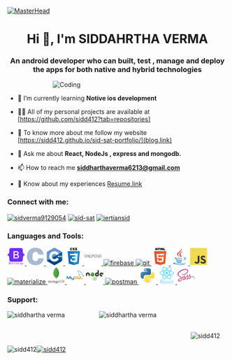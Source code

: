 [![MasterHead](https://blogger.googleusercontent.com/img/b/R29vZ2xl/AVvXsEiv3CjuEunEpPuvrsKEV0f7R_OSPonuZnDUi97Hrz68T9xKpsUHRoFaivipPxNQ6QT3BIHVxtSH85xurEqxSnC1S7rQklKL8vKj40E2xgFWE9ylhjZDHbWoie3Evgl_WjnG2nQ1UxFVs9lg3IAMIv_CHCsuesUuCW_BMddUXU4JErFXLn9Twcy2tKKfHA/s1600/Android-JetpackCompose1.2-Header.png)](https://sidd412.github.io/sid-sat-portfolio/)

<h1 align="center">Hi 👋, I'm SIDDAHRTHA VERMA</h1>
<h3 align="center">An android developer who can built, test , manage and deploy the apps for both native and hybrid technologies</h3>
<img align="right" alt="Coding" width="400" src="https://www.techbabble.zone/content/images/2021/07/46207-programmer-1.gif">

<p align="left"> <img src="https://komarev.com/ghpvc/?username=sidd412&label=Profile%20views&color=0e75b6&style=flat" alt="" /> </p>



- 🌱 I’m currently learning **Notive ios development**

- 👨‍💻 All of my personal projects are available at [https://github.com/sidd412?tab=repositories]

- 📝 To know more about me follow my website [https://sidd412.github.io/sid-sat-portfolio/](blog.link)

- 💬 Ask me about **React, NodeJs , express and mongodb.**

- 📫 How to reach me **siddharthaverma6213@gmail.com**

- 📄 Know about my experiences [Resume.link](Resume.link)

<h3 align="left">Connect with me:</h3>
<p align="left">
<a href="https://twitter.com/sidverma9129054" target="blank"><img align="center" src="https://raw.githubusercontent.com/rahuldkjain/github-profile-readme-generator/master/src/images/icons/Social/twitter.svg" alt="sidverma9129054" height="30" width="40" /></a>
<a href="https://linkedin.com/in/sid-sat" target="blank"><img align="center" src="https://raw.githubusercontent.com/rahuldkjain/github-profile-readme-generator/master/src/images/icons/Social/linked-in-alt.svg" alt="sid-sat" height="30" width="40" /></a>
<a href="https://instagram.com/iertiansid" target="blank"><img align="center" src="https://raw.githubusercontent.com/rahuldkjain/github-profile-readme-generator/master/src/images/icons/Social/instagram.svg" alt="iertiansid" height="30" width="40" /></a>

  
</p>

<h3 align="left">Languages and Tools:</h3>
<p align="left"> <a href="https://getbootstrap.com" target="_blank" rel="noreferrer"> <img src="https://raw.githubusercontent.com/devicons/devicon/master/icons/bootstrap/bootstrap-plain-wordmark.svg" alt="bootstrap" width="40" height="40"/> </a> <a href="https://www.cprogramming.com/" target="_blank" rel="noreferrer"> <img src="https://raw.githubusercontent.com/devicons/devicon/master/icons/c/c-original.svg" alt="c" width="40" height="40"/> </a> <a href="https://www.w3schools.com/cpp/" target="_blank" rel="noreferrer"> <img src="https://raw.githubusercontent.com/devicons/devicon/master/icons/cplusplus/cplusplus-original.svg" alt="cplusplus" width="40" height="40"/> </a> <a href="https://www.w3schools.com/css/" target="_blank" rel="noreferrer"> <img src="https://raw.githubusercontent.com/devicons/devicon/master/icons/css3/css3-original-wordmark.svg" alt="css3" width="40" height="40"/> </a> <a href="https://expressjs.com" target="_blank" rel="noreferrer"> <img src="https://raw.githubusercontent.com/devicons/devicon/master/icons/express/express-original-wordmark.svg" alt="express" width="40" height="40"/> </a> <a href="https://firebase.google.com/" target="_blank" rel="noreferrer"> <img src="https://www.vectorlogo.zone/logos/firebase/firebase-icon.svg" alt="firebase" width="40" height="40"/> </a> <a href="https://git-scm.com/" target="_blank" rel="noreferrer"> <img src="https://www.vectorlogo.zone/logos/git-scm/git-scm-icon.svg" alt="git" width="40" height="40"/> </a> <a href="https://www.w3.org/html/" target="_blank" rel="noreferrer"> <img src="https://raw.githubusercontent.com/devicons/devicon/master/icons/html5/html5-original-wordmark.svg" alt="html5" width="40" height="40"/> </a> <a href="https://www.java.com" target="_blank" rel="noreferrer"> <img src="https://raw.githubusercontent.com/devicons/devicon/master/icons/java/java-original.svg" alt="java" width="40" height="40"/> </a> <a href="https://developer.mozilla.org/en-US/docs/Web/JavaScript" target="_blank" rel="noreferrer"> <img src="https://raw.githubusercontent.com/devicons/devicon/master/icons/javascript/javascript-original.svg" alt="javascript" width="40" height="40"/> </a> <a href="https://materializecss.com/" target="_blank" rel="noreferrer"> <img src="https://raw.githubusercontent.com/prplx/svg-logos/5585531d45d294869c4eaab4d7cf2e9c167710a9/svg/materialize.svg" alt="materialize" width="40" height="40"/> </a> <a href="https://www.mongodb.com/" target="_blank" rel="noreferrer"> <img src="https://raw.githubusercontent.com/devicons/devicon/master/icons/mongodb/mongodb-original-wordmark.svg" alt="mongodb" width="40" height="40"/> </a> <a href="https://www.mysql.com/" target="_blank" rel="noreferrer"> <img src="https://raw.githubusercontent.com/devicons/devicon/master/icons/mysql/mysql-original-wordmark.svg" alt="mysql" width="40" height="40"/> </a> <a href="https://nodejs.org" target="_blank" rel="noreferrer"> <img src="https://raw.githubusercontent.com/devicons/devicon/master/icons/nodejs/nodejs-original-wordmark.svg" alt="nodejs" width="40" height="40"/> </a> <a href="https://postman.com" target="_blank" rel="noreferrer"> <img src="https://www.vectorlogo.zone/logos/getpostman/getpostman-icon.svg" alt="postman" width="40" height="40"/> </a> <a href="https://www.python.org" target="_blank" rel="noreferrer"> <img src="https://raw.githubusercontent.com/devicons/devicon/master/icons/python/python-original.svg" alt="python" width="40" height="40"/> </a> <a href="https://reactjs.org/" target="_blank" rel="noreferrer"> <img src="https://raw.githubusercontent.com/devicons/devicon/master/icons/react/react-original-wordmark.svg" alt="react" width="40" height="40"/> </a> <a href="https://sass-lang.com" target="_blank" rel="noreferrer"> <img src="https://raw.githubusercontent.com/devicons/devicon/master/icons/sass/sass-original.svg" alt="sass" width="40" height="40"/> </a> </p>

<h3 align="left">Support:</h3>
<p><a href="https://www.buymeacoffee.com/siddhartha verma"> <img align="left" src="https://cdn.buymeacoffee.com/buttons/v2/default-yellow.png" height="50" width="210" alt="siddhartha verma" /></a><a href="https://ko-fi.com/siddhartha verma"> <img align="left" src="https://cdn.ko-fi.com/cdn/kofi3.png?v=3" height="50" width="210" alt="siddhartha verma" /></a></p><br><br>


<p>&nbsp;<img align="left"  src="https://github-readme-stats.vercel.app/api?username=sidd412&show_icons=true&locale=en" alt="sidd412" /></p>

<p><img align="left" src="https://github-readme-streak-stats.herokuapp.com/?user=sidd412&" alt="sidd412" /></p>
<p align="left"> <a href="https://github.com/ryo-ma/github-profile-trophy"><img src="https://github-profile-trophy.vercel.app/?username=sidd412" alt="sidd412" /></a> </p>

